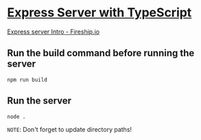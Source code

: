 # [Express Server with TypeScript](https://www.youtube.com/watch?v=H91aqUHn8sE)

[Express server Intro - Fireship.io](https://fireship.io/courses/react/1-express-server/)

## Run the build command before running the server

```shell
npm run build
```

## Run the server

```shell
node .
```

`NOTE`: Don't forget to update directory paths!
